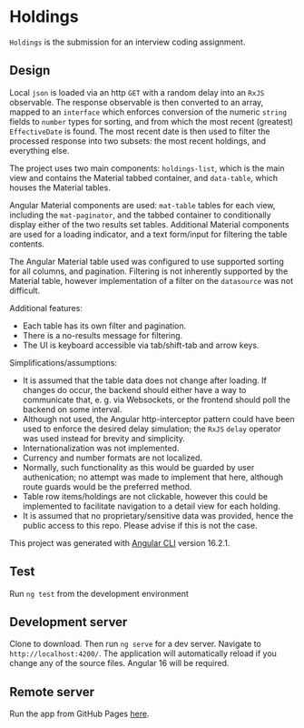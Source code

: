 # Holdings

`Holdings` is the submission for an interview coding assignment.

## Design
Local `json` is loaded via an http `GET` with a random delay into an `RxJS` observable.  The response observable is then converted to an array, mapped to an `interface` which enforces conversion of the numeric `string` fields to `number` types for sorting, and from which the most recent (greatest) `EffectiveDate` is found.  The most recent date is then used to filter the processed response into two subsets: the most recent holdings, and everything else.

The project uses two main components: `holdings-list`, which is the main view and contains the Material tabbed container, and `data-table`, which houses the Material tables.

Angular Material components are used: `mat-table` tables for each view, including the `mat-paginator`, and the tabbed container to conditionally display either of the two results set tables.  Additional Material components are used for a loading indicator, and a text form/input for filtering the table contents.

The Angular Material table used was configured to use supported sorting for all columns, and pagination.  Filtering is not inherently supported by the Material table, however implementation of a filter on the `datasource` was not difficult.

Additional features:
- Each table has its own filter and pagination.
- There is a no-results message for filtering.
- The UI is keyboard accessible via tab/shift-tab and arrow keys.

Simplifications/assumptions:
- It is assumed that the table data does not change after loading. If changes do occur, the backend should either have a way to communicate that, e. g. via Websockets, or the frontend should poll the backend on some interval.
- Although not used, the Angular http-interceptor pattern could have been used to enforce the desired delay simulation; the `RxJS` `delay` operator was used instead for brevity and simplicity.
- Internationalization was not implemented.
- Currency and number formats are not localized.
- Normally, such functionality as this would be guarded by user authenication; no attempt was made to implement that here, although route guards would be the preferred method.
- Table row items/holdings are not clickable, however this could be implemented to facilitate navigation to a detail view for each holding.
- It is assumed that no proprietary/sensitive data was provided, hence the public access to this repo. Please advise if this is not the case.

This project was generated with [Angular CLI](https://github.com/angular/angular-cli) version 16.2.1.

## Test
Run `ng test` from the development environment

## Development server
Clone to download. Then run `ng serve` for a dev server. Navigate to `http://localhost:4200/`. The application will automatically reload if you change any of the source files. Angular 16 will be required.

## Remote server
Run the app from GitHub Pages [here](https://brianlbrinker.github.io/Holdings/).


